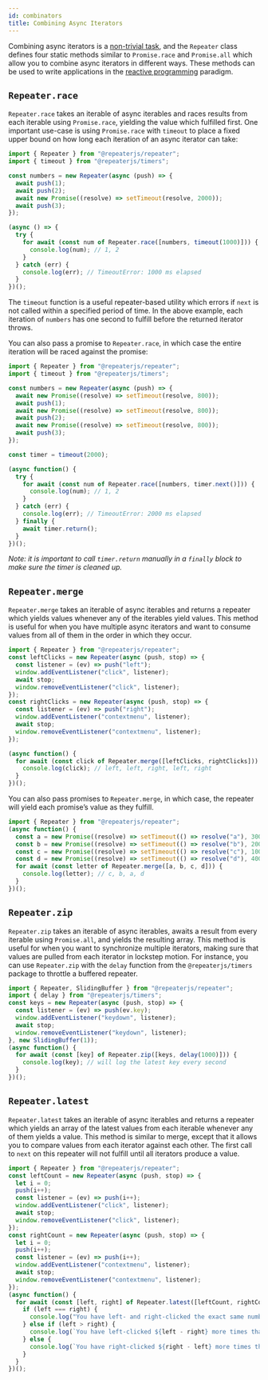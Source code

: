 ```yaml
---
id: combinators 
title: Combining Async Iterators
---
```


Combining async iterators is a [non-trivial task](https://stackoverflow.com/questions/50585456/how-can-i-interleave-merge-async-iterables), and the `Repeater` class defines four static methods similar to `Promise.race` and `Promise.all` which allow you to combine async iterators in different ways. These methods can be used to write applications in the [reactive programming](https://en.wikipedia.org/wiki/Reactive_programming) paradigm.

## `Repeater.race`

`Repeater.race` takes an iterable of async iterables and races results from each iterable using `Promise.race`, yielding the value which fulfilled first. One important use-case is using `Promise.race` with `timeout` to place a fixed upper bound on how long each iteration of an async iterator can take:

```js
import { Repeater } from "@repeaterjs/repeater";
import { timeout } from "@repeaterjs/timers";

const numbers = new Repeater(async (push) => {
  await push(1);
  await push(2);
  await new Promise((resolve) => setTimeout(resolve, 2000));
  await push(3);
});

(async () => {
  try {
    for await (const num of Repeater.race([numbers, timeout(1000)])) {
      console.log(num); // 1, 2
    }
  } catch (err) {
    console.log(err); // TimeoutError: 1000 ms elapsed
  }
})();
```

The `timeout` function is a useful repeater-based utility which errors if `next` is not called within a specified period of time. In the above example, each iteration of `numbers` has one second to fulfill before the returned iterator throws.

You can also pass a promise to `Repeater.race`, in which case the entire iteration will be raced against the promise:

```js
import { Repeater } from "@repeaterjs/repeater";
import { timeout } from "@repeaterjs/timers";

const numbers = new Repeater(async (push) => {
  await new Promise((resolve) => setTimeout(resolve, 800));
  await push(1);
  await new Promise((resolve) => setTimeout(resolve, 800));
  await push(2);
  await new Promise((resolve) => setTimeout(resolve, 800));
  await push(3);
});

const timer = timeout(2000);

(async function() {
  try {
    for await (const num of Repeater.race([numbers, timer.next()])) {
      console.log(num); // 1, 2
    }
  } catch (err) {
    console.log(err); // TimeoutError: 2000 ms elapsed
  } finally {
    await timer.return();
  }
})();
```

*Note: it is important to call `timer.return` manually in a `finally` block to make sure the timer is cleaned up.*

## `Repeater.merge`

`Repeater.merge` takes an iterable of async iterables and returns a repeater which yields values whenever any of the iterables yield values. This method is useful for when you have multiple async iterators and want to consume values from all of them in the order in which they occur.

```js
import { Repeater } from "@repeaterjs/repeater";
const leftClicks = new Repeater(async (push, stop) => {
  const listener = (ev) => push("left");
  window.addEventListener("click", listener);
  await stop;
  window.removeEventListener("click", listener);
});
const rightClicks = new Repeater(async (push, stop) => {
  const listener = (ev) => push("right");
  window.addEventListener("contextmenu", listener);
  await stop;
  window.removeEventListener("contextmenu", listener);
});

(async function() {
  for await (const click of Repeater.merge([leftClicks, rightClicks])) {
    console.log(click); // left, left, right, left, right
  }
})();
```

You can also pass promises to `Repeater.merge`, in which case, the repeater will yield each promise’s value as they fulfill.

```js
import { Repeater } from "@repeaterjs/repeater";
(async function() {
  const a = new Promise((resolve) => setTimeout(() => resolve("a"), 300));
  const b = new Promise((resolve) => setTimeout(() => resolve("b"), 200));
  const c = new Promise((resolve) => setTimeout(() => resolve("c"), 100));
  const d = new Promise((resolve) => setTimeout(() => resolve("d"), 400));
  for await (const letter of Repeater.merge([a, b, c, d])) {
    console.log(letter); // c, b, a, d
  }
})();
```

## `Repeater.zip`

`Repeater.zip` takes an iterable of async iterables, awaits a result from every iterable using `Promise.all`, and yields the resulting array. This method is useful for when you want to synchronize multiple iterators, making sure that values are pulled from each iterator in lockstep motion. For instance, you can use `Repeater.zip` with the `delay` function from the `@repeaterjs/timers` package to throttle a buffered repeater.

```js
import { Repeater, SlidingBuffer } from "@repeaterjs/repeater";
import { delay } from "@repeaterjs/timers";
const keys = new Repeater(async (push, stop) => {
  const listener = (ev) => push(ev.key);
  window.addEventListener("keydown", listener);
  await stop;
  window.removeEventListener("keydown", listener);
}, new SlidingBuffer(1));
(async function() {
  for await (const [key] of Repeater.zip([keys, delay(1000)])) {
    console.log(key); // will log the latest key every second
  }
})();
```

## `Repeater.latest`

`Repeater.latest` takes an iterable of async iterables and returns a repeater which yields an array of the latest values from each iterable whenever any of them yields a value. This method is similar to merge, except that it allows you to compare values from each iterator against each other. The first call to `next` on this repeater will not fulfill until all iterators produce a value.

```js
import { Repeater } from "@repeaterjs/repeater";
const leftCount = new Repeater(async (push, stop) => {
  let i = 0;
  push(i++);
  const listener = (ev) => push(i++);
  window.addEventListener("click", listener);
  await stop;
  window.removeEventListener("click", listener);
});
const rightCount = new Repeater(async (push, stop) => {
  let i = 0;
  push(i++);
  const listener = (ev) => push(i++);
  window.addEventListener("contextmenu", listener);
  await stop;
  window.removeEventListener("contextmenu", listener);
});
(async function() {
  for await (const [left, right] of Repeater.latest([leftCount, rightCount])) {
    if (left === right) {
      console.log("You have left- and right-clicked the exact same number of times");
    } else if (left > right) {
      console.log(`You have left-clicked ${left - right} more times than right-clicked`);
    } else {
      console.log(`You have right-clicked ${right - left} more times than left-clicked`);
    }
  }
})();
```
